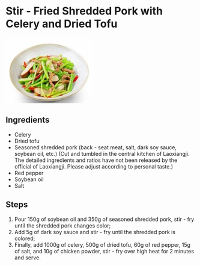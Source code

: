 # Stir - Fried Shredded Pork with Celery and Dried Tofu

![Stir - Fried Shredded Pork with Celery and Dried Tofu](/images/芹菜香干炒肉丝.jpg)

## Ingredients

- Celery
- Dried tofu
- Seasoned shredded pork (back - seat meat, salt, dark soy sauce, soybean oil, etc.) (Cut and tumbled in the central kitchen of Laoxiangji. The detailed ingredients and ratios have not been released by the official of Laoxiangji. Please adjust according to personal taste.)
- Red pepper
- Soybean oil
- Salt

## Steps

1. Pour 150g of soybean oil and 350g of seasoned shredded pork, stir - fry until the shredded pork changes color;
2. Add 5g of dark soy sauce and stir - fry until the shredded pork is colored;
3. Finally, add 1000g of celery, 500g of dried tofu, 60g of red pepper, 15g of salt, and 10g of chicken powder, stir - fry over high heat for 2 minutes and serve.
